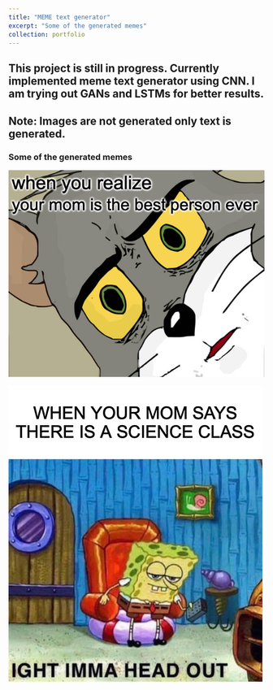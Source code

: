 ```yaml
---
title: "MEME text generator"
excerpt: "Some of the generated memes"
collection: portfolio
---
```


## This project is still in progress. Currently implemented meme text generator using CNN. I am trying out GANs and LSTMs for better results.

## Note: Images are not generated only text is generated. 

### Some of the generated memes 

![Example1](https://github.com/tommarvoloriddle/saaketh.github.io/blob/master/images/tom_output.png)

![Example2](https://github.com/tommarvoloriddle/saaketh.github.io/blob/master/images/sponge_bob.png) 




